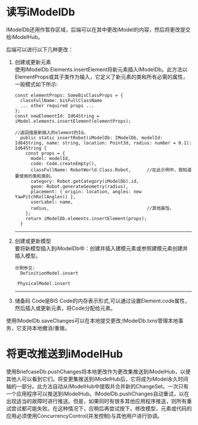# 读写iModelDb

IModelDb还用作暂存区域，后端可以在其中更改iModel的内容，然后将更改提交给iModelHub。

后端可以进行以下几种更改：

1. 创建或更新元素  
    使用IModelDb.Elements.insertElement将新元素插入IModelDb。此方法以ElementProps或其子类作为输入，它定义了新元素的类和所有必需的属性，一般模式如下所示:

   ```
   const elementProps: SomeBisClassProps = {
     classFullName: bisFullClassName
     ... other required props ...
   };
   const newElementId: Id64String = iModel.elements.insertElement(elementProps);

   //返回值是新插入的element的Id。
     public static insertRobot(iModelDb: IModelDb, modelId: Id64String, name: string, location: Point3d, radius: number = 0.1): Id64String {
       const props = {
         model: modelId,
         code: Code.createEmpty(),
         classFullName: RobotWorld.Class.Robot,      //在此示例中，我知道要使用的类和类别。
         category: Robot.getCategory(iModelDb).id,
         geom: Robot.generateGeometry(radius),     
         placement: { origin: location, angles: new YawPitchRollAngles() },
         userLabel: name,
         radius,                                     //其他属性。
       };
       return iModelDb.elements.insertElement(props);
     }
   ```

2. ---

   创建或更新模型  
   要将新模型插入到iModelDb中：创建并插入建模元素或参照建模元素创建并插入模型。

   ```
   示例参见:
     DefinitionModel.insert

    PhysicalModel.insert
   ```

3. ---

   储备码  Code是BIS Code的内存表示形式,可以通过设置Element.code属性，然后插入或更新元素，将Code分配给元素。

使用IModelDb.saveChanges可以在本地提交更改;IModelDb.txns管理本地事务，它支持本地撤消/重做。

# 将更改推送到iModelHub

使用BriefcaseDb.pushChanges将本地更改作为更改集推送到iModelHub，以便其他人可以看到它们。将变更集推送到iModelHub后，它将成为iModel永久时间轴的一部分。此方法自动从iModelHub中提取并合并新的ChangeSet。一次只有一个应用程序可以推送到iModelHub。IModelDb.pushChanges自动重试，以在出现适当的故障时进行推送。但是，如果同时有很多其他应用程序推送，则所有重试尝试都可能失败。在这种情况下，应稍后再尝试按下。修改模型，元素或代码的应用必须使用ConcurrencyControl\(并发控制\)与其他用户进行协调。

